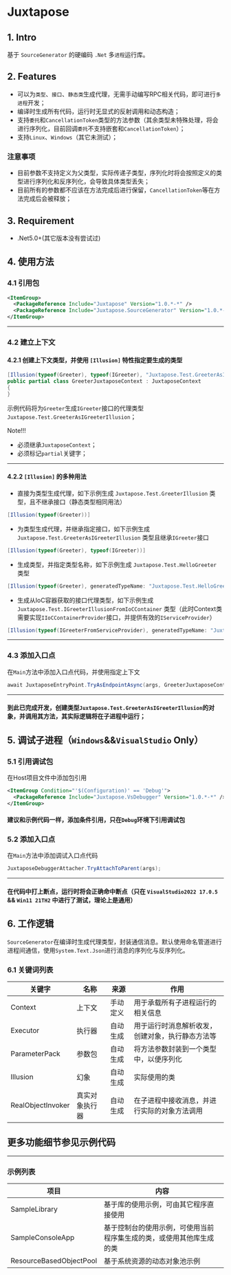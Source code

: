 # Juxtapose
## 1. Intro
基于 `SourceGenerator` 的硬编码 `.Net` 多`进程`运行库。

## 2. Features
 - 可以为`类型`、`接口`、`静态类`生成代理，无需手动编写RPC相关代码，即可进行`多进程`开发；
 - 编译时生成所有代码，运行时无显式的反射调用和动态构造；
 - 支持`委托`和`CancellationToken`类型的方法参数（其余类型未特殊处理，将会进行序列化，目前回调`委托`不支持嵌套和`CancellationToken`）；
 - 支持`Linux`、`Windows`（其它未测试）；

### 注意事项
 - 目前参数不支持定义为父类型，实际传递子类型，序列化时将会按照定义的类型进行序列化和反序列化，会导致具体类型丢失；
 - 目前所有的参数都不应该在方法完成后进行保留，`CancellationToken`等在方法完成后会被释放；

## 3. Requirement
 - .Net5.0+(其它版本没有尝试过)

## 4. 使用方法

### 4.1 引用包
```XML
<ItemGroup>
  <PackageReference Include="Juxtapose" Version="1.0.*-*" />
  <PackageReference Include="Juxtapose.SourceGenerator" Version="1.0.*-*" />
</ItemGroup>
```

------

### 4.2 建立上下文

#### 4.2.1 创建上下文类型，并使用 `[Illusion]` 特性指定要生成的类型

```C#
[Illusion(typeof(Greeter), typeof(IGreeter), "Juxtapose.Test.GreeterAsIGreeterIllusion")]
public partial class GreeterJuxtaposeContext : JuxtaposeContext
{
}
```
示例代码将为`Greeter`生成`IGreeter`接口的代理类型`Juxtapose.Test.GreeterAsIGreeterIllusion`；
  
Note!!!
 - 必须继承`JuxtaposeContext`；
 - 必须标记`partial`关键字；

------

#### 4.2.2 `[Illusion]` 的多种用法

 - 直接为类型生成代理，如下示例生成 `Juxtapose.Test.GreeterIllusion` 类型，且不继承接口（静态类型相同用法）
  ```C#
  [Illusion(typeof(Greeter))]
  ```

 - 为类型生成代理，并继承指定接口，如下示例生成 `Juxtapose.Test.GreeterAsIGreeterIllusion` 类型且继承`IGreeter`接口
  ```C#
  [Illusion(typeof(Greeter), typeof(IGreeter))]
  ```

 - 生成类型，并指定类型名称，如下示例生成 `Juxtapose.Test.HelloGreeter` 类型
  ```C#
  [Illusion(typeof(Greeter), generatedTypeName: "Juxtapose.Test.HelloGreeter")]
  ```

 - 生成从IoC容器获取的接口代理类型，如下示例生成 `Juxtapose.Test.IGreeterIllusionFromIoCContainer` 类型（此时Context类需要实现`IIoCContainerProvider`接口，并提供有效的`IServiceProvider`）
  ```C#
  [Illusion(typeof(IGreeterFromServiceProvider), generatedTypeName: "Juxtapose.Test.IGreeterIllusionFromIoCContainer", fromIoCContainer: true)]
  ```

------

### 4.3 添加入口点
在`Main`方法中添加入口点代码，并使用指定上下文
```C#
await JuxtaposeEntryPoint.TryAsEndpointAsync(args, GreeterJuxtaposeContext.SharedInstance);
```

------

#### 到此已完成开发，创建类型`Juxtapose.Test.GreeterAsIGreeterIllusion`的对象，并调用其方法，其实际逻辑将在子进程中运行；


## 5. 调试子进程（`Windows`&&`VisualStudio` Only）

### 5.1 引用调试包
在Host项目文件中添加包引用
```XML
<ItemGroup Condition="'$(Configuration)' == 'Debug'">
  <PackageReference Include="Juxtapose.VsDebugger" Version="1.0.*-*" />
</ItemGroup>
```
#### 建议和示例代码一样，添加条件引用，只在`Debug`环境下引用调试包

### 5.2 添加入口点
在`Main`方法中添加调试入口点代码
```C#
JuxtaposeDebuggerAttacher.TryAttachToParent(args);
```

------

#### 在代码中打上断点，运行时将会正确命中断点（只在 `VisualStudio2022 17.0.5` && `Win11 21TH2` 中进行了测试，理论上是通用）

## 6. 工作逻辑
`SourceGenerator`在编译时生成代理类型，封装通信消息。默认使用命名管道进行进程间通信，使用`System.Text.Json`进行消息的序列化与反序列化。

### 6.1 关键词列表
|关键字|名称|来源|作用|
|----|----|----|----|
|Context|上下文|手动定义|用于承载所有子进程运行的相关信息|
|Executor|执行器|自动生成|用于运行时消息解析收发，创建对象，执行静态方法等|
|ParameterPack|参数包|自动生成|将方法参数封装到一个类型中，以便序列化|
|Illusion|幻象|自动生成|实际使用的类|
|RealObjectInvoker|真实对象执行器|自动生成|在子进程中接收消息，并进行实际的对象方法调用|

## 更多功能细节参见示例代码

----

### 示例列表

|       项目        |       内容        |
| ---------------- | ---------------- |
|SampleLibrary|基于库的使用示例，可由其它程序直接使用|
|SampleConsoleApp|基于控制台的使用示例，可使用当前程序集生成的类，或使用其他库生成的类|
|ResourceBasedObjectPool|基于系统资源的动态对象池示例|